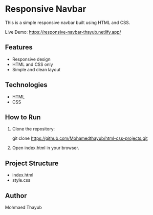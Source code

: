 # Responsive Navbar

This is a simple responsive navbar built using HTML and CSS.

Live Demo: https://responsive-navbar-thayub.netlify.app/

## Features

- Responsive design
- HTML and CSS only
- Simple and clean layout

## Technologies

- HTML
- CSS

## How to Run

1. Clone the repository:

   git clone https://github.com/Mohamedthayub/html-css-projects.git

2. Open index.html in your browser.

## Project Structure

- index.html
- style.css

## Author

Mohmaed Thayub
